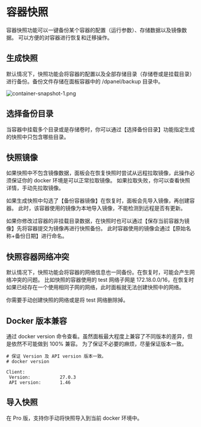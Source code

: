 # 容器快照

容器快照功能可以一键备份某个容器的配置（运行参数）、存储数据以及镜像数据。
可以方便的对容器进行恢复和迁移操作。

## 生成快照

默认情况下，快照功能会将容器的配置以及全部存储目录（存储卷或是挂载目录）进行备份。备份文件存储在面板容器中的 /dpanel/backup 目录中。

![container-snapshot-1.png](https://we7cloud-10016060.cos.ap-shanghai.myqcloud.com/dpanel/container-snapshot-1.png?t=1)

## 选择备份目录

当容器中挂载多个目录或是存储卷时，你可以通过【选择备份目录】功能指定生成的快照中只包含哪些目录。

## 快照镜像

如果快照中不包含镜像数据，面板会在恢复快照时尝试从远程拉取镜像，此操作必须保证你的 docker 环境是可以正常拉取镜像。
如果拉取失败，你可以查看快照详情，手动先拉取镜像。

如果生成快照中勾选了【备份容器镜像】在恢复时，面板会先导入镜像，再创建容器。
此时，该容器使用的镜像为本地导入镜像，不能检测到远程是否有更新。

如果你修改过容器的非挂载目录数据，在快照时也可以通过【保存当前容器为镜像】先将容器提交为镜像再进行快照备份。
此时容器使用的镜像会通过【原始名称+备份日期】进行命名。

## 快照容器网络冲突

默认情况下，快照功能会将容器的网络信息也一同备份。在恢复时，可能会产生网络冲突的问题。
比如快照的容器使用的 test 网络子网是 172.18.0.0/16，在恢复时如果已经存在一个使用相同子网的网络，此时面板就无法创建快照中的网络。

你需要手动创建快照的网络或是将 test 网络删除掉。

## Docker 版本兼容

通过 docker version 命令查看。虽然面板最大程度上兼容了不同版本的差异，但是依然不可能做到 100% 兼容。
为了保证不必要的麻烦，尽量保证版本一致。

```
# 保证 Version 及 API version 版本一致。
# docker version

Client:
 Version:           27.0.3 
 API version:       1.46
```

## 导入快照

在 Pro 版，支持你手动将快照导入到当前 docker 环境中。